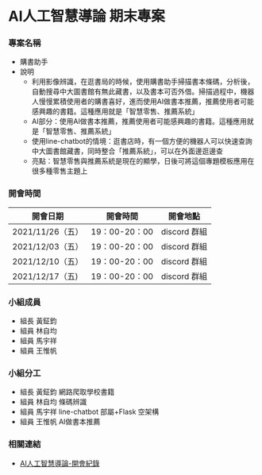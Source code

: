 # AI人工智慧導論 期末專案

### 專案名稱
- 購書助手
- 說明
  - 利用影像辨識，在逛書局的時候，使用購書助手掃描書本條碼，分析後，自動搜尋中大圖書館有無此藏書，以及書本可否外借。掃描過程中，機器人慢慢累積使用者的購書喜好，進而使用AI做書本推薦，推薦使用者可能感興趣的書籍。這種應用就是「智慧零售、推薦系統」
  - AI部分：使用AI做書本推薦，推薦使用者可能感興趣的書籍。這種應用就是「智慧零售、推薦系統」
  - 使用line-chatbot的情境：逛書店時，有一個方便的機器人可以快速查詢中大圖書館藏書，同時整合「推薦系統」，可以在外面邊逛邊查
  - 亮點：智慧零售與推薦系統是現在的顯學，日後可將這個專題模板應用在很多種零售主題上

### 開會時間
| 開會日期  | 開會時間  | 開會地點 |
| -------  | -------   | ------- |
| 2021/11/26（五）| 19：00-20：00 | discord 群組 |
| 2021/12/03（五）| 19：00-20：00 | discord 群組 |
| 2021/12/10（五）| 19：00-20：00 | discord 群組 |
| 2021/12/17（五) | 19：00-20：00 | discord 群組 |

### 小組成員
- 組長 黃鉦鈞
- 組員 林自均
- 組員 馬宇祥
- 組員 王惟帆

### 小組分工
- 組長 黃鉦鈞 網路爬取學校書籍
- 組員 林自均 條碼辨識
- 組員 馬宇祥 line-chatbot 部屬+Flask 空架構
- 組員 王惟帆 AI做書本推薦

### 相關連結
- [AI人工智慧導論-開會紀錄](https://github.com/1101-GS3073-C/ai-introduction)
